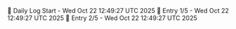 📅 Daily Log Start - Wed Oct 22 12:49:27 UTC 2025
📌 Entry 1/5 - Wed Oct 22 12:49:27 UTC 2025
📌 Entry 2/5 - Wed Oct 22 12:49:27 UTC 2025
